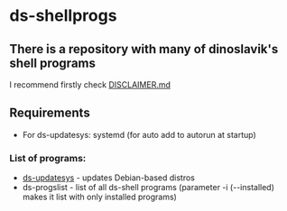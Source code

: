 # ds-shellprogs

## There is a repository with many of dinoslavik's shell programs
I recommend firstly check [DISCLAIMER.md](https://github.com/DinoSlavik/ds-shellprogs/blob/main/DISCLAIMER.md)

## Requirements
  * For ds-updatesys: systemd (for auto add to autorun at startup)

### List of programs:
  * [ds-updatesys](https://github.com/DinoSlavik/ds-shellprogs/tree/main/ds-updatesys) - updates Debian-based distros
  * ds-progslist - list of all ds-shell programs (parameter -i (--installed) makes it list with only installed programs)
